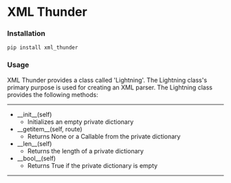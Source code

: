 # XML Thunder

### Installation
    pip install xml_thunder

### Usage
XML Thunder provides a class called 'Lightning'.
The Lightning class's primary purpose is used for creating an XML parser.
The Lightning class provides the following methods:

---

- \_\_init\_\_(self)
  - Initializes an empty private dictionary
- \_\_getitem\_\_(self, route)
  - Returns None or a Callable from the private dictionary
- \_\_len\_\_(self)
  - Returns the length of a private dictionary
- \_\_bool\_\_(self)
  - Returns True if the private dictionary is empty
    
---
